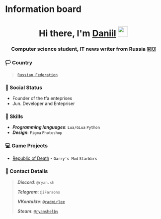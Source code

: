 # Information board

<h1 align="center">Hi there, I'm <a href="https://daniilshat.ru/" target="_blank">Daniil</a> 
<img src="https://github.com/blackcater/blackcater/raw/main/images/Hi.gif" height="32"/></h1>
<h3 align="center">Computer science student, IT news writer from Russia 🇷🇺</h3>

### 🏳️ Country
> [`Russian Federation`](https://www.youtube.com/watch?v=OvkOOxklAKE)

### 🔖 Social Status
- Founder of the tfa.enteprises
- Jun. Developer and Entepriser

### 🧠 Skills
- ***Programming languages***: ```Lua/GLua``` ```Python```
- ***Design***: ```Figma``` ```Photoshop```

### 💻 Game Projects
- [Republic of Death](https://discord.gg/4gqdF7BmcT) - `Garry's Mod` `StarWars`

### 📱 Contact Details
> ***Discord***: `@ryan.sh`
> 
> ***Telegram***: `@iFaraons`
> 
> ***VKontakte***: [`@radmirlee`](https://vk.com/radmirlee)
>
> ***Steam***:  [`@ryanshelby`](https://steamcommunity.com/id/ryanshelby/)

